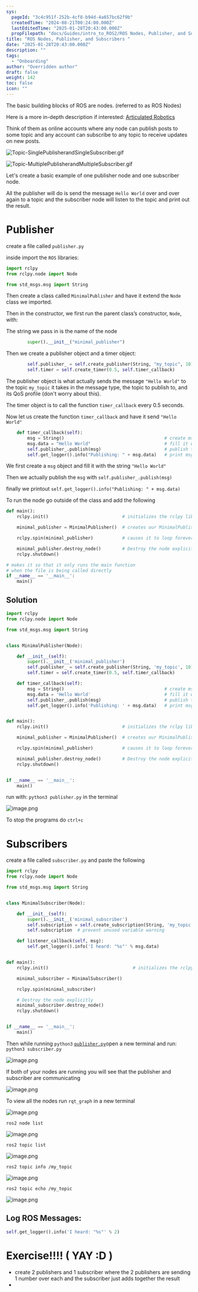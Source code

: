 ```yaml
---
sys:
  pageId: "3c4c951f-252b-4cf8-b94d-4a657bc62f9b"
  createdTime: "2024-08-21T00:24:00.000Z"
  lastEditedTime: "2025-01-28T20:43:00.000Z"
  propFilepath: "docs/Guides/intro_to_ROS2/ROS Nodes, Publisher, and Subscribers .md"
title: "ROS Nodes, Publisher, and Subscribers "
date: "2025-01-28T20:43:00.000Z"
description: ""
tags:
  - "Onboarding"
author: "Overridden author"
draft: false
weight: 142
toc: false
icon: ""
---
```


The basic building blocks of ROS are nodes. (referred to as ROS Nodes)

Here is a more in-depth description if interested: [Articulated Robotics](https://articulatedrobotics.xyz/tutorials/ready-for-ros/ros-overview#2-nodes)

Think of them as online accounts where any node can publish posts to some topic and any account can subscribe to any topic to receive updates on new posts.

![Topic-SinglePublisherandSingleSubscriber.gif](https://docs.ros.org/en/humble/_images/Topic-SinglePublisherandSingleSubscriber.gif)

![Topic-MultiplePublisherandMultipleSubscriber.gif](https://docs.ros.org/en/humble/_images/Topic-MultiplePublisherandMultipleSubscriber.gif)

Let's create a basic example of one publisher node and one subscriber node.

All the publisher will do is send the message `Hello World` over and over again to a topic and the subscriber node will listen to the topic and print out the result.

# Publisher

create a file called `publisher.py` 

inside import the `ROS` libraries:

```python
import rclpy
from rclpy.node import Node

from std_msgs.msg import String
```

Then create a class called `MinimalPublisher` and have it extend the `Node` class we imported.

Then in the constructor, we first run the parent class’s constructor, `Node`, with:

The string we pass in is the name of the node

```python
        super().__init__("minimal_publisher")
```

Then we create a publisher object and a timer object:

```python
        self.publisher_ = self.create_publisher(String, "my_topic", 10)
        self.timer = self.create_timer(0.5, self.timer_callback)
```

The publisher object is what actually sends the message `"Hello World"` to the topic `my_topic` it takes in the message type, the topic to publish to, and its QoS profile (don't worry about this).

The timer object is to call the function `timer_callback` every 0.5 seconds.

Now let us create the function `timer_callback` and have it send `"Hello World"`

```python
    def timer_callback(self):
        msg = String()                                      # create msg object
        msg.data = "Hello World"                            # fill it with data
        self.publisher_.publish(msg)                        # publish the message
        self.get_logger().info("Publishing: " + msg.data)   # print msg
```

We first create a `msg` object and fill it with the string `"Hello World"`

Then we actually publish the `msg` with `self.publisher_.publish(msg)`

finally we printout `self.get_logger().info("Publishing: " + msg.data)`

To run the node go outside of the class and add the following

```python
def main():
    rclpy.init()                            # initializes the rclpy library

    minimal_publisher = MinimalPublisher()  # creates our MinimalPublisher object

    rclpy.spin(minimal_publisher)           # causes it to loop forever

    minimal_publisher.destroy_node()        # Destroy the node explicitly
    rclpy.shutdown()

# makes it so that it only runs the main function
# when the file is being called directly
if __name__ == '__main__': 
    main()
```

## Solution

```python
import rclpy
from rclpy.node import Node

from std_msgs.msg import String


class MinimalPublisher(Node):

    def __init__(self):
        super().__init__('minimal_publisher')
        self.publisher_ = self.create_publisher(String, 'my_topic', 10)
        self.timer = self.create_timer(0.5, self.timer_callback)

    def timer_callback(self):
        msg = String()                                      # create msg object
        msg.data = 'Hello World'                            # fill it with data
        self.publisher_.publish(msg)                        # publish the message
        self.get_logger().info('Publishing: ' + msg.data)   # print msg


def main():
    rclpy.init()                            # initializes the rclpy library

    minimal_publisher = MinimalPublisher()  # creates our MinimalPublisher object

    rclpy.spin(minimal_publisher)           # causes it to loop forever

    minimal_publisher.destroy_node()        # Destroy the node explicitly
    rclpy.shutdown()


if __name__ == '__main__':
    main()
```

run with: `python3 publisher.py` in the terminal

![image.png](https://prod-files-secure.s3.us-west-2.amazonaws.com/d518164a-d88e-44d1-a4ee-3adb3bd8bce0/9214accb-ad5b-44f1-a31c-b3167c59138b/image.png?X-Amz-Algorithm=AWS4-HMAC-SHA256&X-Amz-Content-Sha256=UNSIGNED-PAYLOAD&X-Amz-Credential=ASIAZI2LB466ROXPGNW7%2F20250526%2Fus-west-2%2Fs3%2Faws4_request&X-Amz-Date=20250526T061352Z&X-Amz-Expires=3600&X-Amz-Security-Token=IQoJb3JpZ2luX2VjEHYaCXVzLXdlc3QtMiJGMEQCIDHlImtQ5q74O3NNLK7eBha6PUPLrwsW34%2BwU6mrcMKfAiB3lj32R4DZxzacD2Js6G7UeYMgkmX4xj3%2Fao%2BREMiazCr%2FAwg%2FEAAaDDYzNzQyMzE4MzgwNSIMay8zYwSpobkzJYAsKtwD%2BKUb79nv35zFAIdrQLoqa2x5RVtCwuYpgW4hkF9CwKFoZAoe8Nupinj2xD8%2BTiA%2FUSFjK05Crxtjm3O7MymCFLQcnqRVyDQDazPgYYdm5E83dpUEBig4uvbkbjzu6IxNj02j0suipNmX%2F3qvIgBDJOvuc%2Fj6yGnus5TbsU8UWZUNcqQUImYcLv%2Fk5r06xHGSzXqS%2B0KhCkeZA2G9LGiI7%2F7JK5%2BWiQupfZW%2BQhkf49NXHncsJPrcO5hh76zjqXQKq%2BKKldpLTuQxMUu%2BMLEMl%2FQZX1bwGNS7gRmzhhuJUlTWTnOXqwaaIje1YSjQyw2xwJygghT7w46Y2CUNACjLBZIHyV3A4fq3dXvFB1PNA14IDwbcsBC7wynwodITYDFNrCtLBhG%2Buw3XojE1yDI7ntQasK3PShI5G2fvH4vHagRwJ76ikRMNnWyYfIDGy2aqGCFU%2FbI%2BLxFxCxgdfbe0TOW5TKmnOjXOXEpY9L2LIS4OUnpnM6XCXYL7JGrnT1UtPa1EM4r7MNwPkeKRKsqZbhG7NflTE%2BB%2FZiLQ%2FwuzmQlqgmq%2BTgtsUJpMsrFqQmNqpgDbXEtEHZjDeXMvaBTZsAGo0OamInBX0OqJJolsPZ%2Bt%2FjrnMswJjTqxxLUwz4zQwQY6pgE0SuekHV1ntLKu4NoXm5I25ZITmfhjj7siywBUsvp562jMlQCju9U%2FBH4cAoryoTKCteh%2B7I%2B1L1swaiuM2O65py%2Fk92F1gKD8YzvGFShENLEdd9UxMBNpbbBwipjGC8X9MPWDjx3IYDD3n94qIJ2Qo8%2Bvy2YeQi9j%2FbuzHA2%2F7zu5jxnRlAN0S9x19i7%2Flbjc%2BY4GzWBITrAh8BOfO%2BDclHtTXZvm&X-Amz-Signature=651280aac36ed4b77a99262d23c001ec1f3aa07a6c835b8742df8e5dbe32ea5a&X-Amz-SignedHeaders=host&x-id=GetObject)

To stop the programs do `ctrl+c`

# Subscribers

create a file called `subscriber.py` and paste the following

```python
import rclpy
from rclpy.node import Node

from std_msgs.msg import String


class MinimalSubscriber(Node):

    def __init__(self):
        super().__init__('minimal_subscriber')
        self.subscription = self.create_subscription(String, 'my_topic', self.listener_callback, 10)
        self.subscription  # prevent unused variable warning

    def listener_callback(self, msg):
        self.get_logger().info('I heard: "%s"' % msg.data)


def main():
    rclpy.init()                                # initializes the rclpy library

    minimal_subscriber = MinimalSubscriber()

    rclpy.spin(minimal_subscriber)

    # Destroy the node explicitly
    minimal_subscriber.destroy_node()
    rclpy.shutdown()


if __name__ == '__main__':
    main()
```

Then while running `python3` [`publisher.py`](http://publisher.py/)open a new terminal and run: `python3 subscriber.py` 

![image.png](https://prod-files-secure.s3.us-west-2.amazonaws.com/d518164a-d88e-44d1-a4ee-3adb3bd8bce0/611fccf2-c738-4dbd-94e9-98f209092866/image.png?X-Amz-Algorithm=AWS4-HMAC-SHA256&X-Amz-Content-Sha256=UNSIGNED-PAYLOAD&X-Amz-Credential=ASIAZI2LB466ROXPGNW7%2F20250526%2Fus-west-2%2Fs3%2Faws4_request&X-Amz-Date=20250526T061353Z&X-Amz-Expires=3600&X-Amz-Security-Token=IQoJb3JpZ2luX2VjEHYaCXVzLXdlc3QtMiJGMEQCIDHlImtQ5q74O3NNLK7eBha6PUPLrwsW34%2BwU6mrcMKfAiB3lj32R4DZxzacD2Js6G7UeYMgkmX4xj3%2Fao%2BREMiazCr%2FAwg%2FEAAaDDYzNzQyMzE4MzgwNSIMay8zYwSpobkzJYAsKtwD%2BKUb79nv35zFAIdrQLoqa2x5RVtCwuYpgW4hkF9CwKFoZAoe8Nupinj2xD8%2BTiA%2FUSFjK05Crxtjm3O7MymCFLQcnqRVyDQDazPgYYdm5E83dpUEBig4uvbkbjzu6IxNj02j0suipNmX%2F3qvIgBDJOvuc%2Fj6yGnus5TbsU8UWZUNcqQUImYcLv%2Fk5r06xHGSzXqS%2B0KhCkeZA2G9LGiI7%2F7JK5%2BWiQupfZW%2BQhkf49NXHncsJPrcO5hh76zjqXQKq%2BKKldpLTuQxMUu%2BMLEMl%2FQZX1bwGNS7gRmzhhuJUlTWTnOXqwaaIje1YSjQyw2xwJygghT7w46Y2CUNACjLBZIHyV3A4fq3dXvFB1PNA14IDwbcsBC7wynwodITYDFNrCtLBhG%2Buw3XojE1yDI7ntQasK3PShI5G2fvH4vHagRwJ76ikRMNnWyYfIDGy2aqGCFU%2FbI%2BLxFxCxgdfbe0TOW5TKmnOjXOXEpY9L2LIS4OUnpnM6XCXYL7JGrnT1UtPa1EM4r7MNwPkeKRKsqZbhG7NflTE%2BB%2FZiLQ%2FwuzmQlqgmq%2BTgtsUJpMsrFqQmNqpgDbXEtEHZjDeXMvaBTZsAGo0OamInBX0OqJJolsPZ%2Bt%2FjrnMswJjTqxxLUwz4zQwQY6pgE0SuekHV1ntLKu4NoXm5I25ZITmfhjj7siywBUsvp562jMlQCju9U%2FBH4cAoryoTKCteh%2B7I%2B1L1swaiuM2O65py%2Fk92F1gKD8YzvGFShENLEdd9UxMBNpbbBwipjGC8X9MPWDjx3IYDD3n94qIJ2Qo8%2Bvy2YeQi9j%2FbuzHA2%2F7zu5jxnRlAN0S9x19i7%2Flbjc%2BY4GzWBITrAh8BOfO%2BDclHtTXZvm&X-Amz-Signature=229591e87a727eb04eaf37e885ad65786fa188e63afcbcc59f8a0808bbe163de&X-Amz-SignedHeaders=host&x-id=GetObject)

If both of your nodes are running you will see that the publisher and subscriber are communicating

![image.png](https://prod-files-secure.s3.us-west-2.amazonaws.com/d518164a-d88e-44d1-a4ee-3adb3bd8bce0/eea428b5-1cf0-43bb-a30b-81cbaf6c5c78/image.png?X-Amz-Algorithm=AWS4-HMAC-SHA256&X-Amz-Content-Sha256=UNSIGNED-PAYLOAD&X-Amz-Credential=ASIAZI2LB466ROXPGNW7%2F20250526%2Fus-west-2%2Fs3%2Faws4_request&X-Amz-Date=20250526T061353Z&X-Amz-Expires=3600&X-Amz-Security-Token=IQoJb3JpZ2luX2VjEHYaCXVzLXdlc3QtMiJGMEQCIDHlImtQ5q74O3NNLK7eBha6PUPLrwsW34%2BwU6mrcMKfAiB3lj32R4DZxzacD2Js6G7UeYMgkmX4xj3%2Fao%2BREMiazCr%2FAwg%2FEAAaDDYzNzQyMzE4MzgwNSIMay8zYwSpobkzJYAsKtwD%2BKUb79nv35zFAIdrQLoqa2x5RVtCwuYpgW4hkF9CwKFoZAoe8Nupinj2xD8%2BTiA%2FUSFjK05Crxtjm3O7MymCFLQcnqRVyDQDazPgYYdm5E83dpUEBig4uvbkbjzu6IxNj02j0suipNmX%2F3qvIgBDJOvuc%2Fj6yGnus5TbsU8UWZUNcqQUImYcLv%2Fk5r06xHGSzXqS%2B0KhCkeZA2G9LGiI7%2F7JK5%2BWiQupfZW%2BQhkf49NXHncsJPrcO5hh76zjqXQKq%2BKKldpLTuQxMUu%2BMLEMl%2FQZX1bwGNS7gRmzhhuJUlTWTnOXqwaaIje1YSjQyw2xwJygghT7w46Y2CUNACjLBZIHyV3A4fq3dXvFB1PNA14IDwbcsBC7wynwodITYDFNrCtLBhG%2Buw3XojE1yDI7ntQasK3PShI5G2fvH4vHagRwJ76ikRMNnWyYfIDGy2aqGCFU%2FbI%2BLxFxCxgdfbe0TOW5TKmnOjXOXEpY9L2LIS4OUnpnM6XCXYL7JGrnT1UtPa1EM4r7MNwPkeKRKsqZbhG7NflTE%2BB%2FZiLQ%2FwuzmQlqgmq%2BTgtsUJpMsrFqQmNqpgDbXEtEHZjDeXMvaBTZsAGo0OamInBX0OqJJolsPZ%2Bt%2FjrnMswJjTqxxLUwz4zQwQY6pgE0SuekHV1ntLKu4NoXm5I25ZITmfhjj7siywBUsvp562jMlQCju9U%2FBH4cAoryoTKCteh%2B7I%2B1L1swaiuM2O65py%2Fk92F1gKD8YzvGFShENLEdd9UxMBNpbbBwipjGC8X9MPWDjx3IYDD3n94qIJ2Qo8%2Bvy2YeQi9j%2FbuzHA2%2F7zu5jxnRlAN0S9x19i7%2Flbjc%2BY4GzWBITrAh8BOfO%2BDclHtTXZvm&X-Amz-Signature=194349b7f5911acefe1d69284d538e8770d0dce5f401cf7c2a58fe7999597a5b&X-Amz-SignedHeaders=host&x-id=GetObject)

To view all the nodes run `rqt_graph` in a new terminal

![image.png](https://prod-files-secure.s3.us-west-2.amazonaws.com/d518164a-d88e-44d1-a4ee-3adb3bd8bce0/1d98e964-4318-4d62-b5c4-8c8f78368598/image.png?X-Amz-Algorithm=AWS4-HMAC-SHA256&X-Amz-Content-Sha256=UNSIGNED-PAYLOAD&X-Amz-Credential=ASIAZI2LB466ROXPGNW7%2F20250526%2Fus-west-2%2Fs3%2Faws4_request&X-Amz-Date=20250526T061353Z&X-Amz-Expires=3600&X-Amz-Security-Token=IQoJb3JpZ2luX2VjEHYaCXVzLXdlc3QtMiJGMEQCIDHlImtQ5q74O3NNLK7eBha6PUPLrwsW34%2BwU6mrcMKfAiB3lj32R4DZxzacD2Js6G7UeYMgkmX4xj3%2Fao%2BREMiazCr%2FAwg%2FEAAaDDYzNzQyMzE4MzgwNSIMay8zYwSpobkzJYAsKtwD%2BKUb79nv35zFAIdrQLoqa2x5RVtCwuYpgW4hkF9CwKFoZAoe8Nupinj2xD8%2BTiA%2FUSFjK05Crxtjm3O7MymCFLQcnqRVyDQDazPgYYdm5E83dpUEBig4uvbkbjzu6IxNj02j0suipNmX%2F3qvIgBDJOvuc%2Fj6yGnus5TbsU8UWZUNcqQUImYcLv%2Fk5r06xHGSzXqS%2B0KhCkeZA2G9LGiI7%2F7JK5%2BWiQupfZW%2BQhkf49NXHncsJPrcO5hh76zjqXQKq%2BKKldpLTuQxMUu%2BMLEMl%2FQZX1bwGNS7gRmzhhuJUlTWTnOXqwaaIje1YSjQyw2xwJygghT7w46Y2CUNACjLBZIHyV3A4fq3dXvFB1PNA14IDwbcsBC7wynwodITYDFNrCtLBhG%2Buw3XojE1yDI7ntQasK3PShI5G2fvH4vHagRwJ76ikRMNnWyYfIDGy2aqGCFU%2FbI%2BLxFxCxgdfbe0TOW5TKmnOjXOXEpY9L2LIS4OUnpnM6XCXYL7JGrnT1UtPa1EM4r7MNwPkeKRKsqZbhG7NflTE%2BB%2FZiLQ%2FwuzmQlqgmq%2BTgtsUJpMsrFqQmNqpgDbXEtEHZjDeXMvaBTZsAGo0OamInBX0OqJJolsPZ%2Bt%2FjrnMswJjTqxxLUwz4zQwQY6pgE0SuekHV1ntLKu4NoXm5I25ZITmfhjj7siywBUsvp562jMlQCju9U%2FBH4cAoryoTKCteh%2B7I%2B1L1swaiuM2O65py%2Fk92F1gKD8YzvGFShENLEdd9UxMBNpbbBwipjGC8X9MPWDjx3IYDD3n94qIJ2Qo8%2Bvy2YeQi9j%2FbuzHA2%2F7zu5jxnRlAN0S9x19i7%2Flbjc%2BY4GzWBITrAh8BOfO%2BDclHtTXZvm&X-Amz-Signature=70de9cea98ee36252021d04558dc2050b8b6a9064584912d825b38096b85fa79&X-Amz-SignedHeaders=host&x-id=GetObject)

`ros2 node list`

![image.png](https://prod-files-secure.s3.us-west-2.amazonaws.com/d518164a-d88e-44d1-a4ee-3adb3bd8bce0/680ac8cf-e6d9-4164-9ece-5b9a6fccffee/image.png?X-Amz-Algorithm=AWS4-HMAC-SHA256&X-Amz-Content-Sha256=UNSIGNED-PAYLOAD&X-Amz-Credential=ASIAZI2LB466ROXPGNW7%2F20250526%2Fus-west-2%2Fs3%2Faws4_request&X-Amz-Date=20250526T061353Z&X-Amz-Expires=3600&X-Amz-Security-Token=IQoJb3JpZ2luX2VjEHYaCXVzLXdlc3QtMiJGMEQCIDHlImtQ5q74O3NNLK7eBha6PUPLrwsW34%2BwU6mrcMKfAiB3lj32R4DZxzacD2Js6G7UeYMgkmX4xj3%2Fao%2BREMiazCr%2FAwg%2FEAAaDDYzNzQyMzE4MzgwNSIMay8zYwSpobkzJYAsKtwD%2BKUb79nv35zFAIdrQLoqa2x5RVtCwuYpgW4hkF9CwKFoZAoe8Nupinj2xD8%2BTiA%2FUSFjK05Crxtjm3O7MymCFLQcnqRVyDQDazPgYYdm5E83dpUEBig4uvbkbjzu6IxNj02j0suipNmX%2F3qvIgBDJOvuc%2Fj6yGnus5TbsU8UWZUNcqQUImYcLv%2Fk5r06xHGSzXqS%2B0KhCkeZA2G9LGiI7%2F7JK5%2BWiQupfZW%2BQhkf49NXHncsJPrcO5hh76zjqXQKq%2BKKldpLTuQxMUu%2BMLEMl%2FQZX1bwGNS7gRmzhhuJUlTWTnOXqwaaIje1YSjQyw2xwJygghT7w46Y2CUNACjLBZIHyV3A4fq3dXvFB1PNA14IDwbcsBC7wynwodITYDFNrCtLBhG%2Buw3XojE1yDI7ntQasK3PShI5G2fvH4vHagRwJ76ikRMNnWyYfIDGy2aqGCFU%2FbI%2BLxFxCxgdfbe0TOW5TKmnOjXOXEpY9L2LIS4OUnpnM6XCXYL7JGrnT1UtPa1EM4r7MNwPkeKRKsqZbhG7NflTE%2BB%2FZiLQ%2FwuzmQlqgmq%2BTgtsUJpMsrFqQmNqpgDbXEtEHZjDeXMvaBTZsAGo0OamInBX0OqJJolsPZ%2Bt%2FjrnMswJjTqxxLUwz4zQwQY6pgE0SuekHV1ntLKu4NoXm5I25ZITmfhjj7siywBUsvp562jMlQCju9U%2FBH4cAoryoTKCteh%2B7I%2B1L1swaiuM2O65py%2Fk92F1gKD8YzvGFShENLEdd9UxMBNpbbBwipjGC8X9MPWDjx3IYDD3n94qIJ2Qo8%2Bvy2YeQi9j%2FbuzHA2%2F7zu5jxnRlAN0S9x19i7%2Flbjc%2BY4GzWBITrAh8BOfO%2BDclHtTXZvm&X-Amz-Signature=302e9f716ff6e6067112457e7de1153664dd3cb4066548ec8c2fb8f9678738d1&X-Amz-SignedHeaders=host&x-id=GetObject)

`ros2 topic list`

![image.png](https://prod-files-secure.s3.us-west-2.amazonaws.com/d518164a-d88e-44d1-a4ee-3adb3bd8bce0/eee2ebe1-27ef-4a4a-96fb-2ca54126fb29/image.png?X-Amz-Algorithm=AWS4-HMAC-SHA256&X-Amz-Content-Sha256=UNSIGNED-PAYLOAD&X-Amz-Credential=ASIAZI2LB466ROXPGNW7%2F20250526%2Fus-west-2%2Fs3%2Faws4_request&X-Amz-Date=20250526T061352Z&X-Amz-Expires=3600&X-Amz-Security-Token=IQoJb3JpZ2luX2VjEHYaCXVzLXdlc3QtMiJGMEQCIDHlImtQ5q74O3NNLK7eBha6PUPLrwsW34%2BwU6mrcMKfAiB3lj32R4DZxzacD2Js6G7UeYMgkmX4xj3%2Fao%2BREMiazCr%2FAwg%2FEAAaDDYzNzQyMzE4MzgwNSIMay8zYwSpobkzJYAsKtwD%2BKUb79nv35zFAIdrQLoqa2x5RVtCwuYpgW4hkF9CwKFoZAoe8Nupinj2xD8%2BTiA%2FUSFjK05Crxtjm3O7MymCFLQcnqRVyDQDazPgYYdm5E83dpUEBig4uvbkbjzu6IxNj02j0suipNmX%2F3qvIgBDJOvuc%2Fj6yGnus5TbsU8UWZUNcqQUImYcLv%2Fk5r06xHGSzXqS%2B0KhCkeZA2G9LGiI7%2F7JK5%2BWiQupfZW%2BQhkf49NXHncsJPrcO5hh76zjqXQKq%2BKKldpLTuQxMUu%2BMLEMl%2FQZX1bwGNS7gRmzhhuJUlTWTnOXqwaaIje1YSjQyw2xwJygghT7w46Y2CUNACjLBZIHyV3A4fq3dXvFB1PNA14IDwbcsBC7wynwodITYDFNrCtLBhG%2Buw3XojE1yDI7ntQasK3PShI5G2fvH4vHagRwJ76ikRMNnWyYfIDGy2aqGCFU%2FbI%2BLxFxCxgdfbe0TOW5TKmnOjXOXEpY9L2LIS4OUnpnM6XCXYL7JGrnT1UtPa1EM4r7MNwPkeKRKsqZbhG7NflTE%2BB%2FZiLQ%2FwuzmQlqgmq%2BTgtsUJpMsrFqQmNqpgDbXEtEHZjDeXMvaBTZsAGo0OamInBX0OqJJolsPZ%2Bt%2FjrnMswJjTqxxLUwz4zQwQY6pgE0SuekHV1ntLKu4NoXm5I25ZITmfhjj7siywBUsvp562jMlQCju9U%2FBH4cAoryoTKCteh%2B7I%2B1L1swaiuM2O65py%2Fk92F1gKD8YzvGFShENLEdd9UxMBNpbbBwipjGC8X9MPWDjx3IYDD3n94qIJ2Qo8%2Bvy2YeQi9j%2FbuzHA2%2F7zu5jxnRlAN0S9x19i7%2Flbjc%2BY4GzWBITrAh8BOfO%2BDclHtTXZvm&X-Amz-Signature=8a7bf289c4bf686985cfeac3cf6499fcc40ff6749cadf8d93ea433f218f36be3&X-Amz-SignedHeaders=host&x-id=GetObject)

`ros2 topic info /my_topic`

![image.png](https://prod-files-secure.s3.us-west-2.amazonaws.com/d518164a-d88e-44d1-a4ee-3adb3bd8bce0/6288ef12-cb9e-406f-b9eb-65feed3a9011/image.png?X-Amz-Algorithm=AWS4-HMAC-SHA256&X-Amz-Content-Sha256=UNSIGNED-PAYLOAD&X-Amz-Credential=ASIAZI2LB466ROXPGNW7%2F20250526%2Fus-west-2%2Fs3%2Faws4_request&X-Amz-Date=20250526T061352Z&X-Amz-Expires=3600&X-Amz-Security-Token=IQoJb3JpZ2luX2VjEHYaCXVzLXdlc3QtMiJGMEQCIDHlImtQ5q74O3NNLK7eBha6PUPLrwsW34%2BwU6mrcMKfAiB3lj32R4DZxzacD2Js6G7UeYMgkmX4xj3%2Fao%2BREMiazCr%2FAwg%2FEAAaDDYzNzQyMzE4MzgwNSIMay8zYwSpobkzJYAsKtwD%2BKUb79nv35zFAIdrQLoqa2x5RVtCwuYpgW4hkF9CwKFoZAoe8Nupinj2xD8%2BTiA%2FUSFjK05Crxtjm3O7MymCFLQcnqRVyDQDazPgYYdm5E83dpUEBig4uvbkbjzu6IxNj02j0suipNmX%2F3qvIgBDJOvuc%2Fj6yGnus5TbsU8UWZUNcqQUImYcLv%2Fk5r06xHGSzXqS%2B0KhCkeZA2G9LGiI7%2F7JK5%2BWiQupfZW%2BQhkf49NXHncsJPrcO5hh76zjqXQKq%2BKKldpLTuQxMUu%2BMLEMl%2FQZX1bwGNS7gRmzhhuJUlTWTnOXqwaaIje1YSjQyw2xwJygghT7w46Y2CUNACjLBZIHyV3A4fq3dXvFB1PNA14IDwbcsBC7wynwodITYDFNrCtLBhG%2Buw3XojE1yDI7ntQasK3PShI5G2fvH4vHagRwJ76ikRMNnWyYfIDGy2aqGCFU%2FbI%2BLxFxCxgdfbe0TOW5TKmnOjXOXEpY9L2LIS4OUnpnM6XCXYL7JGrnT1UtPa1EM4r7MNwPkeKRKsqZbhG7NflTE%2BB%2FZiLQ%2FwuzmQlqgmq%2BTgtsUJpMsrFqQmNqpgDbXEtEHZjDeXMvaBTZsAGo0OamInBX0OqJJolsPZ%2Bt%2FjrnMswJjTqxxLUwz4zQwQY6pgE0SuekHV1ntLKu4NoXm5I25ZITmfhjj7siywBUsvp562jMlQCju9U%2FBH4cAoryoTKCteh%2B7I%2B1L1swaiuM2O65py%2Fk92F1gKD8YzvGFShENLEdd9UxMBNpbbBwipjGC8X9MPWDjx3IYDD3n94qIJ2Qo8%2Bvy2YeQi9j%2FbuzHA2%2F7zu5jxnRlAN0S9x19i7%2Flbjc%2BY4GzWBITrAh8BOfO%2BDclHtTXZvm&X-Amz-Signature=0925291098d1d037896df87c83f983498768c48d0f0474cc38ac8299281ce344&X-Amz-SignedHeaders=host&x-id=GetObject)

`ros2 topic echo /my_topic`

![image.png](https://prod-files-secure.s3.us-west-2.amazonaws.com/d518164a-d88e-44d1-a4ee-3adb3bd8bce0/0a6fcb4d-422d-4a6c-a803-749ef4adf2c6/image.png?X-Amz-Algorithm=AWS4-HMAC-SHA256&X-Amz-Content-Sha256=UNSIGNED-PAYLOAD&X-Amz-Credential=ASIAZI2LB466ROXPGNW7%2F20250526%2Fus-west-2%2Fs3%2Faws4_request&X-Amz-Date=20250526T061353Z&X-Amz-Expires=3600&X-Amz-Security-Token=IQoJb3JpZ2luX2VjEHYaCXVzLXdlc3QtMiJGMEQCIDHlImtQ5q74O3NNLK7eBha6PUPLrwsW34%2BwU6mrcMKfAiB3lj32R4DZxzacD2Js6G7UeYMgkmX4xj3%2Fao%2BREMiazCr%2FAwg%2FEAAaDDYzNzQyMzE4MzgwNSIMay8zYwSpobkzJYAsKtwD%2BKUb79nv35zFAIdrQLoqa2x5RVtCwuYpgW4hkF9CwKFoZAoe8Nupinj2xD8%2BTiA%2FUSFjK05Crxtjm3O7MymCFLQcnqRVyDQDazPgYYdm5E83dpUEBig4uvbkbjzu6IxNj02j0suipNmX%2F3qvIgBDJOvuc%2Fj6yGnus5TbsU8UWZUNcqQUImYcLv%2Fk5r06xHGSzXqS%2B0KhCkeZA2G9LGiI7%2F7JK5%2BWiQupfZW%2BQhkf49NXHncsJPrcO5hh76zjqXQKq%2BKKldpLTuQxMUu%2BMLEMl%2FQZX1bwGNS7gRmzhhuJUlTWTnOXqwaaIje1YSjQyw2xwJygghT7w46Y2CUNACjLBZIHyV3A4fq3dXvFB1PNA14IDwbcsBC7wynwodITYDFNrCtLBhG%2Buw3XojE1yDI7ntQasK3PShI5G2fvH4vHagRwJ76ikRMNnWyYfIDGy2aqGCFU%2FbI%2BLxFxCxgdfbe0TOW5TKmnOjXOXEpY9L2LIS4OUnpnM6XCXYL7JGrnT1UtPa1EM4r7MNwPkeKRKsqZbhG7NflTE%2BB%2FZiLQ%2FwuzmQlqgmq%2BTgtsUJpMsrFqQmNqpgDbXEtEHZjDeXMvaBTZsAGo0OamInBX0OqJJolsPZ%2Bt%2FjrnMswJjTqxxLUwz4zQwQY6pgE0SuekHV1ntLKu4NoXm5I25ZITmfhjj7siywBUsvp562jMlQCju9U%2FBH4cAoryoTKCteh%2B7I%2B1L1swaiuM2O65py%2Fk92F1gKD8YzvGFShENLEdd9UxMBNpbbBwipjGC8X9MPWDjx3IYDD3n94qIJ2Qo8%2Bvy2YeQi9j%2FbuzHA2%2F7zu5jxnRlAN0S9x19i7%2Flbjc%2BY4GzWBITrAh8BOfO%2BDclHtTXZvm&X-Amz-Signature=79dd538a899b352c808179b394db869168acba99f754f3e0a46e049b7e1a43f1&X-Amz-SignedHeaders=host&x-id=GetObject)

## Log ROS Messages:

```python
self.get_logger().info('I heard: "%s"' % 2)
```

# Exercise!!!! ( YAY :D )

- create 2 publishers and 1 subscriber where the 2 publishers are sending 1 number over each and the subscriber just adds together the result
- 
